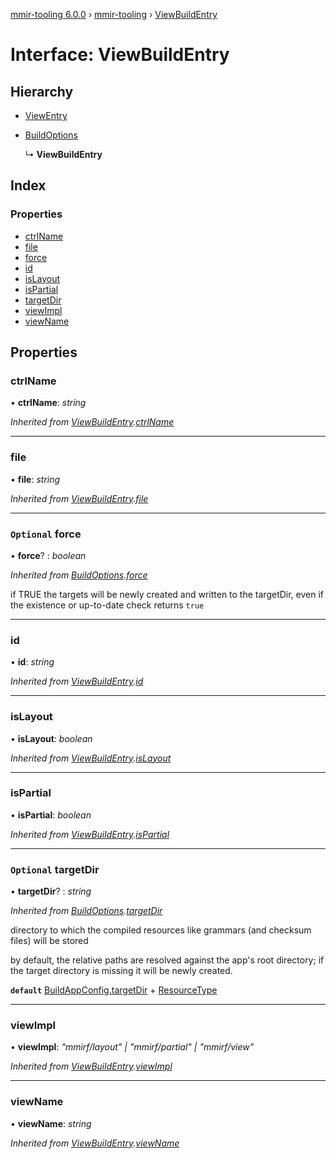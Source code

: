[mmir-tooling 6.0.0](../README.md) › [mmir-tooling](../modules/mmir_tooling.md) › [ViewBuildEntry](mmir_tooling.viewbuildentry.md)

# Interface: ViewBuildEntry

## Hierarchy

* [ViewEntry](mmir_tooling.viewentry.md)

* [BuildOptions](mmir_tooling.buildoptions.md)

  ↳ **ViewBuildEntry**

## Index

### Properties

* [ctrlName](mmir_tooling.viewbuildentry.md#ctrlname)
* [file](mmir_tooling.viewbuildentry.md#file)
* [force](mmir_tooling.viewbuildentry.md#optional-force)
* [id](mmir_tooling.viewbuildentry.md#id)
* [isLayout](mmir_tooling.viewbuildentry.md#islayout)
* [isPartial](mmir_tooling.viewbuildentry.md#ispartial)
* [targetDir](mmir_tooling.viewbuildentry.md#optional-targetdir)
* [viewImpl](mmir_tooling.viewbuildentry.md#viewimpl)
* [viewName](mmir_tooling.viewbuildentry.md#viewname)

## Properties

###  ctrlName

• **ctrlName**: *string*

*Inherited from [ViewBuildEntry](mmir_tooling.viewbuildentry.md).[ctrlName](mmir_tooling.viewbuildentry.md#ctrlname)*

___

###  file

• **file**: *string*

*Inherited from [ViewBuildEntry](mmir_tooling.viewbuildentry.md).[file](mmir_tooling.viewbuildentry.md#file)*

___

### `Optional` force

• **force**? : *boolean*

*Inherited from [BuildOptions](mmir_tooling.buildoptions.md).[force](mmir_tooling.buildoptions.md#optional-force)*

if TRUE the targets will be newly created and written to the targetDir,
even if the existence or up-to-date check returns `true`

___

###  id

• **id**: *string*

*Inherited from [ViewBuildEntry](mmir_tooling.viewbuildentry.md).[id](mmir_tooling.viewbuildentry.md#id)*

___

###  isLayout

• **isLayout**: *boolean*

*Inherited from [ViewBuildEntry](mmir_tooling.viewbuildentry.md).[isLayout](mmir_tooling.viewbuildentry.md#islayout)*

___

###  isPartial

• **isPartial**: *boolean*

*Inherited from [ViewBuildEntry](mmir_tooling.viewbuildentry.md).[isPartial](mmir_tooling.viewbuildentry.md#ispartial)*

___

### `Optional` targetDir

• **targetDir**? : *string*

*Inherited from [BuildOptions](mmir_tooling.buildoptions.md).[targetDir](mmir_tooling.buildoptions.md#optional-targetdir)*

directory to which the compiled resources like grammars (and checksum files) will be stored

by default, the relative paths are resolved against the app's root directory;
if the target directory is missing it will be newly created.

**`default`** [BuildAppConfig.targetDir](mmir_tooling.buildappconfig.md#optional-targetdir) + [ResourceType](../modules/mmir_tooling.md#resourcetype)

___

###  viewImpl

• **viewImpl**: *"mmirf/layout" | "mmirf/partial" | "mmirf/view"*

*Inherited from [ViewBuildEntry](mmir_tooling.viewbuildentry.md).[viewImpl](mmir_tooling.viewbuildentry.md#viewimpl)*

___

###  viewName

• **viewName**: *string*

*Inherited from [ViewBuildEntry](mmir_tooling.viewbuildentry.md).[viewName](mmir_tooling.viewbuildentry.md#viewname)*
